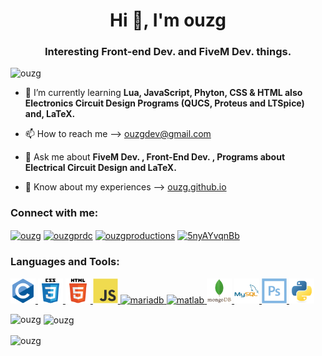<h1 align="center">Hi 👋, I'm ouzg</h1>
<h3 align="center">Interesting Front-end Dev. and FiveM Dev. things.</h3>

<p align="left"> <img src="https://komarev.com/ghpvc/?username=ouzg&label=Profile%20views&color=0e75b6&style=flat" alt="ouzg" /> </p>

- 🌱 I’m currently learning **Lua, JavaScript, Phyton, CSS & HTML also Electronics Circuit Design Programs (QUCS, Proteus and LTSpice) and, LaTeX.**

- 📫 How to reach me --> [ouzgdev@gmail.com](mailto:ouzgdev@gmail.com)

- 💬 Ask me about **FiveM Dev. , Front-End Dev. , Programs about Electrical Circuit Design and LaTeX.**

- 📄 Know about my experiences --> [ouzg.github.io](https://ouzg.github.io)

<h3 align="left">Connect with me:</h3>
<p align="left">
<a href="https://stackoverflow.com/users/20554640/ouzg" target="blank"><img align="center" src="https://raw.githubusercontent.com/rahuldkjain/github-profile-readme-generator/master/src/images/icons/Social/stack-overflow.svg" alt="ouzg" height="30" width="40" /></a>
<a href="https://www.facebook.com/ouzgprdc" target="blank"><img align="center" src="https://raw.githubusercontent.com/rahuldkjain/github-profile-readme-generator/master/src/images/icons/Social/facebook.svg" alt="ouzgprdc" height="30" width="40" /></a>
<a href="https://www.youtube.com/channel/UC5xJ6LtvPmJB8VVelnSBbyQ" target="blank"><img align="center" src="https://raw.githubusercontent.com/rahuldkjain/github-profile-readme-generator/master/src/images/icons/Social/youtube.svg" alt="ouzgproductions" height="30" width="40" /></a>
<a href="https://discord.gg/5nyAYvqnBb" target="blank"><img align="center" src="https://raw.githubusercontent.com/rahuldkjain/github-profile-readme-generator/master/src/images/icons/Social/discord.svg" alt="5nyAYvqnBb" height="30" width="40" /></a>
</p>

<h3 align="left">Languages and Tools:</h3>
<p align="left"> <a href="https://www.cprogramming.com/" target="_blank" rel="noreferrer"> <img src="https://raw.githubusercontent.com/devicons/devicon/master/icons/c/c-original.svg" alt="c" width="40" height="40"/> </a> <a href="https://www.w3schools.com/css/" target="_blank" rel="noreferrer"> <img src="https://raw.githubusercontent.com/devicons/devicon/master/icons/css3/css3-original-wordmark.svg" alt="css3" width="40" height="40"/> </a> <a href="https://www.w3.org/html/" target="_blank" rel="noreferrer"> <img src="https://raw.githubusercontent.com/devicons/devicon/master/icons/html5/html5-original-wordmark.svg" alt="html5" width="40" height="40"/> </a> <a href="https://developer.mozilla.org/en-US/docs/Web/JavaScript" target="_blank" rel="noreferrer"> <img src="https://raw.githubusercontent.com/devicons/devicon/master/icons/javascript/javascript-original.svg" alt="javascript" width="40" height="40"/> </a> <a href="https://mariadb.org/" target="_blank" rel="noreferrer"> <img src="https://www.vectorlogo.zone/logos/mariadb/mariadb-icon.svg" alt="mariadb" width="40" height="40"/> </a> <a href="https://www.mathworks.com/" target="_blank" rel="noreferrer"> <img src="https://upload.wikimedia.org/wikipedia/commons/2/21/Matlab_Logo.png" alt="matlab" width="40" height="40"/> </a> <a href="https://www.mongodb.com/" target="_blank" rel="noreferrer"> <img src="https://raw.githubusercontent.com/devicons/devicon/master/icons/mongodb/mongodb-original-wordmark.svg" alt="mongodb" width="40" height="40"/> </a> <a href="https://www.mysql.com/" target="_blank" rel="noreferrer"> <img src="https://raw.githubusercontent.com/devicons/devicon/master/icons/mysql/mysql-original-wordmark.svg" alt="mysql" width="40" height="40"/> </a> <a href="https://www.photoshop.com/en" target="_blank" rel="noreferrer"> <img src="https://raw.githubusercontent.com/devicons/devicon/master/icons/photoshop/photoshop-line.svg" alt="photoshop" width="40" height="40"/> </a> <a href="https://www.python.org" target="_blank" rel="noreferrer"> <img src="https://raw.githubusercontent.com/devicons/devicon/master/icons/python/python-original.svg" alt="python" width="40" height="40"/> </a> </p>

<p><img align="left" src="https://github-readme-stats.vercel.app/api/top-langs?username=ouzg&show_icons=true&locale=en&layout=compact" alt="ouzg" /></p>

<p>&nbsp;<img align="center" src="https://github-readme-stats.vercel.app/api?username=ouzg&show_icons=true&locale=en" alt="ouzg" /></p>

<p><img align="center" src="https://github-readme-streak-stats.herokuapp.com/?user=ouzg&theme=default" alt="ouzg" /></p>

